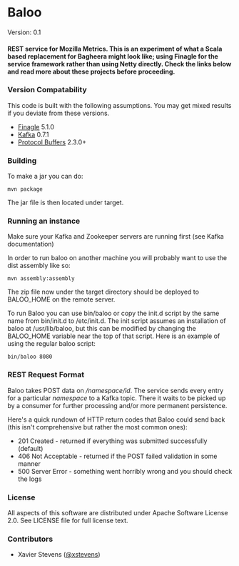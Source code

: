 # Baloo #

Version: 0.1  

#### REST service for Mozilla Metrics. This is an experiment of what a Scala based replacement for Bagheera might look like; using Finagle for the service framework rather than using Netty directly. Check the links below and read more about these projects before proceeding. ####

### Version Compatability ###
This code is built with the following assumptions.  You may get mixed results if you deviate from these versions.

* [Finagle](http://twitter.github.com/finagle) 5.1.0
* [Kafka](http://incubator.apache.org/kafka) 0.7.1
* [Protocol Buffers](https://developers.google.com/protocol-buffers) 2.3.0+

### Building ###
To make a jar you can do:

`mvn package`

The jar file is then located under target.

### Running an instance ###
Make sure your Kafka and Zookeeper servers are running first (see Kafka documentation)

In order to run baloo on another machine you will probably want to use the dist assembly like so:

`mvn assembly:assembly`

The zip file now under the target directory should be deployed to BALOO_HOME on the remote server.

To run Baloo you can use bin/baloo or copy the init.d script by the same name from bin/init.d to /etc/init.d. The init script assumes an installation of baloo at /usr/lib/baloo, but this can be modified by changing the BALOO_HOME variable near the top of that script. Here is an example of using the regular baloo script:

`bin/baloo 8080`

### REST Request Format ###

Baloo takes POST data on _/namespace/id_. The service sends every entry for a particular _namespace_ to a Kafka topic. There it waits to be picked up by a consumer for further processing and/or more permanent persistence.

Here's a quick rundown of HTTP return codes that Baloo could send back (this isn't comprehensive but rather the most common ones):

* 201 Created - returned if everything was submitted successfully (default)
* 406 Not Acceptable - returned if the POST failed validation in some manner
* 500 Server Error - something went horribly wrong and you should check the logs

### License ###
All aspects of this software are distributed under Apache Software License 2.0. See LICENSE file for full license text.

### Contributors ###

* Xavier Stevens ([@xstevens](http://twitter.com/xstevens))
